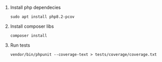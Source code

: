 1. Install php dependecies
    ```
    sudo apt install php8.2-pcov
    ```
2. Install composer libs
    ```
    composer install
    ```
3. Run tests
    ```
    vendor/bin/phpunit --coverage-text > tests/coverage/coverage.txt
    ```